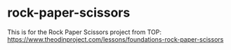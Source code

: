 # rock-paper-scissors
This is for the Rock Paper Scissors project from TOP: https://www.theodinproject.com/lessons/foundations-rock-paper-scissors
